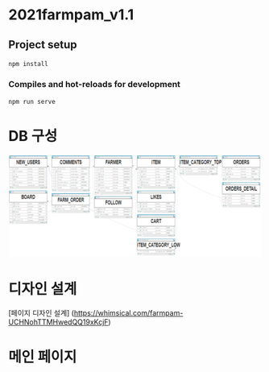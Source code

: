 # 2021farmpam_v1.1

## Project setup
```
npm install
```

### Compiles and hot-reloads for development
```
npm run serve
```

# DB 구성
![DB](./intro/dbs.PNG)

# 디자인 설계
[페이지 디자인 설계] (https://whimsical.com/farmpam-UCHNohTTMHwedQQ19xKcjF)

# 메인 페이지
